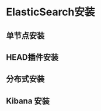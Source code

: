 
# ElasticSearch安装 

<!-- 
ElasticSearch 从安装开始 
https://mp.weixin.qq.com/s/QnBqoaptV5-xKIpOBKSfHQ

Elasticsearch 缓存深入详解 
https://mp.weixin.qq.com/s/x-3C3Nekv3pYoagGgQ8Q-A


-->

## 单节点安装  


## HEAD插件安装

## 分布式安装  

## Kibana 安装


